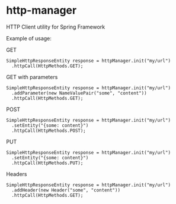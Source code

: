 # http-manager
HTTP Client utility for Spring Framework

Example of usage:

GET
```
SimpleHttpResponseEntity response = httpManager.init("my/url")
  .httpCall(HttpMethods.GET);
```

GET with parameters

```
SimpleHttpResponseEntity response = httpManager.init("my/url")
  .addParameter(new NameValuePair("some", "content"))
  .httpCall(HttpMethods.GET);
```

POST
```
SimpleHttpResponseEntity response = httpManager.init("my/url")
  .setEntity("{some: content}")
  .httpCall(HttpMethods.POST);
```

PUT
```
SimpleHttpResponseEntity response = httpManager.init("my/url")
  .setEntity("{some: content}")
  .httpCall(HttpMethods.PUT);
```

Headers

```
SimpleHttpResponseEntity response = httpManager.init("my/url")
  .addHeader(new Header("some", "content"))
  .httpCall(HttpMethods.GET);
```
